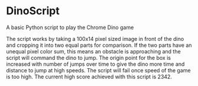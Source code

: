 # DinoScript
A basic Python script to play the Chrome Dino game

The script works by taking a 100x14 pixel sized image in front of the dino and cropping it into two equal parts for comparison. If the two parts have an unequal pixel color sum, this means an obstacle is approaching and the script will command the dino to jump. The origin point for the box is increased with number of jumps over time to give the dino more time and distance to jump at high speeds. The script will fail once speed of the game is too high. The current high score achieved with this script is 2342.
